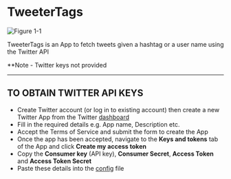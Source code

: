 # TweeterTags

![Figure 1-1](https://abs.twimg.com/a/1404172626/images/oauth_application.png)

TweeterTags is an App to fetch tweets given a hashtag or a user name using the Twitter API

**Note - Twitter keys not provided


---
TO OBTAIN TWITTER API KEYS
-

* Create Twitter account (or log in to existing account) then create a new Twitter App from the Twitter [dashboard](https://apps.twitter.com/app/new)
* Fill in the required details e.g. App name, Description etc.
* Accept the Terms of Service and submit the form to create the App
* Once the app has been accepted, navigate to the **Keys and tokens** tab of the App and click **Create my access token**
* Copy the **Consumer key** (API key), **Consumer Secret**, **Access Token** and **Access Token Secret** 
* Paste these details into the [config](https://github.com/DanH139/ucd/blob/master/iOS/TweeterTags/TweeterTags/TwitterAccountConfig.xcconfig) file 




